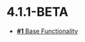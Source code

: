 # 4.1.1-BETA

* [**#1** Base Functionality](https://github.com/Scalified/axonframework-cdi/issues/1)
